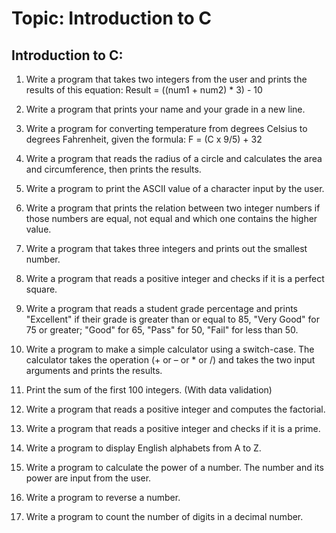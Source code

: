 # Topic: Introduction to C

## Introduction to C:

1. Write a program that takes two integers from the user and prints the results of this equation:
   Result = ((num1 + num2) * 3) - 10

2. Write a program that prints your name and your grade in a new line.

3. Write a program for converting temperature from degrees Celsius to degrees Fahrenheit, given the formula:
   F = (C x 9/5) + 32

4. Write a program that reads the radius of a circle and calculates the area and circumference, then prints the results.

5. Write a program to print the ASCII value of a character input by the user.

6. Write a program that prints the relation between two integer numbers if those numbers are equal, not equal and which one contains the higher value.

7. Write a program that takes three integers and prints out the smallest number.

8. Write a program that reads a positive integer and checks if it is a perfect square.

9. Write a program that reads a student grade percentage and prints "Excellent" if their grade is greater than or equal to 85, "Very Good" for 75 or greater; "Good" for 65, "Pass" for 50, "Fail" for less than 50.

10. Write a program to make a simple calculator using a switch-case. The calculator takes the operation (+ or – or * or /) and takes the two input arguments and prints the results.

11. Print the sum of the first 100 integers. (With data validation)

12. Write a program that reads a positive integer and computes the factorial.

13. Write a program that reads a positive integer and checks if it is a prime.

14. Write a program to display English alphabets from A to Z.

15. Write a program to calculate the power of a number. The number and its power are input from the user.

16. Write a program to reverse a number.

17. Write a program to count the number of digits in a decimal number.


